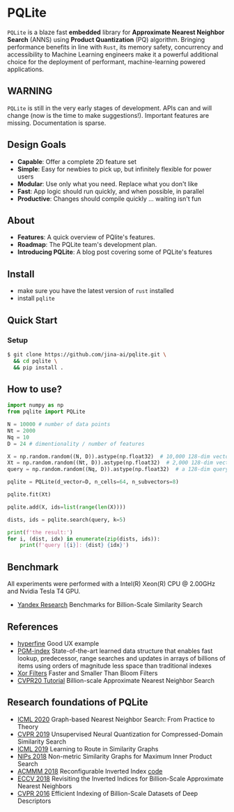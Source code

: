 # PQLite

`PQLite` is a blaze fast **embedded** library for **Approximate Nearest Neighbor Search** (ANNS) using **Product Quantization** (PQ) algorithm. 
Bringing performance benefits in line with `Rust`, its memory safety, concurrency and accessibility to Machine Learning engineers make it a powerful additional choice for the deployment of performant, machine-learning powered applications.

## WARNING

`PQLite` is still in the very early stages of development. APIs can and will change (now is the time to make suggestions!). Important features are missing. Documentation is sparse.


## Design Goals

- **Capable**: Offer a complete 2D feature set
- **Simple**: Easy for newbies to pick up, but infinitely flexible for power users
- **Modular**: Use only what you need. Replace what you don't like
- **Fast**: App logic should run quickly, and when possible, in parallel
- **Productive**: Changes should compile quickly ... waiting isn't fun

## About

- **Features**: A quick overview of PQlite's features.
- **Roadmap**: The PQLite team's development plan.
- **Introducing PQLite**: A blog post covering some of PQLite's features

## Install

- make sure you have the latest version of `rust` installed
- install `pqlite`

## Quick Start

### Setup

```bash
$ git clone https://github.com/jina-ai/pqlite.git \
  && cd pqlite \
  && pip install .
```
## How to use?

```python
import numpy as np
from pqlite import PQLite

N = 10000 # number of data points
Nt = 2000
Nq = 10
D = 24 # dimentionality / number of features

X = np.random.random((N, D)).astype(np.float32)  # 10,000 128-dim vectors to be indexed
Xt = np.random.random((Nt, D)).astype(np.float32)  # 2,000 128-dim vectors for training
query = np.random.random((Nq, D)).astype(np.float32)  # a 128-dim query vector

pqlite = PQLite(d_vector=D, n_cells=64, n_subvectors=8)

pqlite.fit(Xt)

pqlite.add(X, ids=list(range(len(X))))

dists, ids = pqlite.search(query, k=5)

print(f'the result:')
for i, (dist, idx) in enumerate(zip(dists, ids)):
    print(f'query [{i}]: {dist} {idx}')
```

## Benchmark

All experiments were performed with a Intel(R) Xeon(R) CPU @ 2.00GHz and Nvidia Tesla T4 GPU.

- [Yandex Research](https://research.yandex.com/datasets/biganns) Benchmarks for Billion-Scale Similarity Search



## References

- [hyperfine](https://github.com/sharkdp/hyperfine) Good UX example
- [PGM-index](https://github.com/gvinciguerra/PGM-index) State-of-the-art learned data structure that enables fast lookup, predecessor, range searches and updates in arrays of billions of items using orders of magnitude less space than traditional indexes
- [Xor Filters](https://lemire.me/blog/2019/12/19/xor-filters-faster-and-smaller-than-bloom-filters/) Faster and Smaller Than Bloom Filters
- [CVPR20 Tutorial](https://www.youtube.com/watch?v=SKrHs03i08Q&list=PLKQB14e0EJUWaTnwgQogJ3nSLzEFNn9d8&t=849s) Billion-scale Approximate Nearest Neighbor Search


## Research foundations of PQLite

- [ICML 2020](https://research.yandex.com/publications/280) Graph-based Nearest Neighbor Search: From Practice to Theory
- [CVPR 2019](https://research.yandex.com/publications/196) Unsupervised Neural Quantization for Compressed-Domain Similarity Search
- [ICML 2019](https://research.yandex.com/publications/188) Learning to Route in Similarity Graphs
- [NIPs 2018](https://research.yandex.com/publications/187) Non-metric Similarity Graphs for Maximum Inner Product Search
- [ACMMM 2018](https://arxiv.org/abs/1808.03969) Reconfigurable Inverted Index [code](https://github.com/matsui528/rii)
- [ECCV 2018](https://arxiv.org/abs/1802.02422) Revisiting the Inverted Indices for Billion-Scale Approximate Nearest Neighbors
- [CVPR 2016](https://research.yandex.com/publications/138) Efficient Indexing of Billion-Scale Datasets of Deep Descriptors
